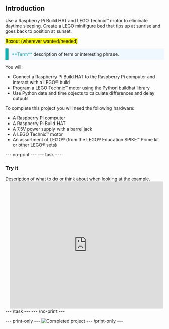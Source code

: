 ## Introduction

Use a Raspberry Pi Build HAT and LEGO Technic™ motor to eliminate daytime sleeping. Create a LEGO minifigure bed that tips up at sunrise and goes back to position at sunset. 

<mark>Boxout (wherever wanted/needed) </mark>

<p style="border-left: solid; border-width:10px; border-color: #0faeb0; background-color: aliceblue; padding: 10px;">
<span style="color: #0faeb0">**Term**</span> description of term or interesting phrase.
</p>

You will:
+ Connect a Raspberry Pi Build HAT to the Raspberry Pi computer and interact with a LEGO® build
+ Program a LEGO Technic™ motor using the Python buildhat library
+ Use Python date and time objects to calculate differences and delay outputs

To complete this project you will need the following hardware:
+ A Raspberry Pi computer 
+ A Raspberry Pi Build HAT
+ A 7.5V power supply with a barrel jack
+ A LEGO Technic™ motor
+ An assortment of LEGO® (from the LEGO® Education SPIKE™ Prime kit or other LEGO® sets)

--- no-print ---
--- task ---
### Try it
<div style="display: flex; flex-wrap: wrap">
<div style="flex-basis: 175px; flex-grow: 1">  
Description of what to do or think about when looking at the example.
</div>
<div class="scratch-preview" style="margin-left: 15px;">
  <iframe allowtransparency="true" width="485" height="402" src="https://scratch.mit.edu/projects/embed/485673032/?autostart=false" frameborder="0"></iframe>
</div>
</div>
--- /task ---
--- /no-print ---

--- print-only ---
![Completed project](images/showcase_static.png)
--- /print-only ---